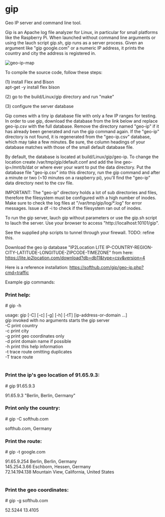 # gip

Geo IP server and command line tool.

Gip is an Apache log file analyzer for Linux, in particular for small platforms like the Raspberry Pi.
When launched without command line arguments or using the lauch script gip.sh, gip runs as a server process.
Given an argument like "gip google.com" or a numeric IP address, it prints the country and city the address is registered in.

![geo-ip-map](https://user-images.githubusercontent.com/61689577/121388466-cdf44500-c94b-11eb-94d5-c2f28d808f25.png)

To compile the source code, follow these steps:

(1) install Flex and Bison<br/>
    apt-get -y install flex bison<br/>

(2) go to the build/Linux/gip directory and run "make"

(3) configure the server database

Gip comes with a tiny ip database file with only a few IP ranges for testing. In order to use gip, download the
database from the link below and replace geo-ip.csv with the full database. Remove the directory named "geo-ip" if
it has already been generated and run the gip command again. If the "geo-ip" directory is not found, it is regenerated
from the "geo-ip.csv" database, which may take a few minutes. Be sure, the column headings of your database matches with
those of the small default database file.

By default, the database is located at build/Linux/gip/geo-ip. To change the location create /var/tmp/gip/default.conf
and add the line geo-ip=/mnt/b/dat or where ever your want to put the data directory. Put the database file
"geo-ip.csv" into this directory, run the gip command and after a minute or two (~10 minutes on a raspberry pi), you'll
find the "geo-ip" data directory next to the csv file.

IMPORTANT: The "geo-ip" directory holds a lot of sub directories and files, therefore the filesystem must be configured
with a high number of inodes. Make sure to check the log files at "/var/tmp/gip/log/*.log" for error messages. Issue
a df -i to check if the filesystem ran out of inodes.

To run the gip server, lauch gip without parameters or use the gip.sh script to lauch the server.
Use your browser to access "http://localhost:10101/gip".

See the supplied php scripts to tunnel through your firewall. TODO: refine this.

Download the geo ip database "IP2Location LITE IP-COUNTRY-REGION-CITY-LATITUDE-LONGITUDE-ZIPCODE-TIMEZONE"
from here: https://lite.ip2location.com/download?db=db11&type=csv&version=4

Here is a reference installation: https://softhub.com/gip/geo-ip.php?cmd=traffic

Example gip commands:

<h3>Print help:</h3>
<p># gip -h</p>
usage: gip [-C] [-c] [-g] [-h] [-tT] [ip-address-or-domain ...]<br/>
       gip invoked with no arguments starts the gip server<br/>
       -C print country<br/>
       -c print city<br/>
       -g print geo coordinates only<br/>
       -d print domain name if possible<br/>
       -h print this help information<br/>
       -t trace route omitting duplicates<br/>
       -T trace route<br/>
<br/>
<h3>Print the ip's geo location of 91.65.9.3:</h3>
<p># gip 91.65.9.3</p>
91.65.9.3 "Berlin, Berlin, Germany"
<br/>
<h3>Print only the country:</h3>
<p># gip -C softhub.com</p>
softhub.com, Germany
<br/>
<h3>Print the route:</h3>
<p># gip -t google.com</p>
91.65.9.254 Berlin, Berlin, Germany<br/>
145.254.3.66 Eschborn, Hessen, Germany<br/>
72.14.194.138 Mountain View, California, United States<br/>
<br/>
<h3>Print the geo coordinates:</h3>
<p># gip -g softhub.com</p>
52.5244 13.4105
<br/>
